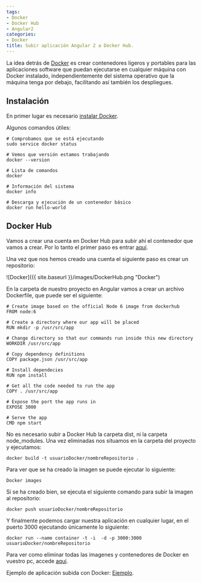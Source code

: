 ```yaml
---
tags:
- Docker
- Docker Hub
- Angular2
categories:
- Docker
title: Subir aplicación Angular 2 a Docker Hub.
---
```


La idea detrás de [Docker](https://www.docker.com/) es crear contenedores ligeros y portables para las aplicaciones software que puedan ejecutarse en cualquier máquina con Docker instalado, independientemente del sistema operativo que la máquina tenga por debajo, facilitando así también los despliegues.

## Instalación

En primer lugar es necesario [instalar Docker](https://docs.docker.com/engine/installation/linux/ubuntu/#/install-docker).

Algunos comandos útiles:

```
# Comprobamos que se está ejecutando
sudo service docker status

# Vemos que versión estamos trabajando
docker --version

# Lista de comandos
docker

# Información del sistema
docker info

# Descarga y ejecución de un contenedor básico
docker run hello-world
```

## Docker Hub

Vamos a crear una cuenta en Docker Hub para subir ahí el contenedor que vamos a crear. Por lo tanto el primer paso es entrar [aquí](https://hub.docker.com/).

Una vez que nos hemos creado una cuenta el siguiente paso es crear un repositorio:

![Docker]({{ site.baseurl }}/images/DockerHub.png "Docker")

En la carpeta de nuestro proyecto en Angular vamos a crear un archivo Dockerfile, que puede ser el siguiente: 

```
# Create image based on the official Node 6 image from dockerhub
FROM node:6

# Create a directory where our app will be placed
RUN mkdir -p /usr/src/app

# Change directory so that our commands run inside this new directory
WORKDIR /usr/src/app

# Copy dependency definitions
COPY package.json /usr/src/app

# Install dependecies
RUN npm install

# Get all the code needed to run the app
COPY . /usr/src/app

# Expose the port the app runs in
EXPOSE 3000

# Serve the app
CMD npm start
```
No es necesario subir a Docker Hub la carpeta dist, ni la carpeta node_modules. Una vez eliminadas nos situamos en la carpeta del proyecto y ejecutamos:

```
docker build -t usuarioDocker/nombreRepositorio .
```

Para ver que se ha creado la imagen se puede ejecutar lo siguiente:

```
Docker images
```

Si se ha creado bien, se ejecuta el siguiente comando para subir la imagen al repositorio:

```
docker push usuarioDocker/nombreRepositorio
```

Y finalmente podemos cargar nuestra aplicación en cualquier lugar, en el puerto 3000 ejecutando únicamente lo siguiente:

```
docker run --name container -t -i  -d -p 3000:3000 usuarioDocker/nombreRepositorio
```

Para ver como eliminar todas las imagenes y contenedores de Docker en vuestro pc, accede [aquí](https://gist.github.com/erknrio/e470a14f76377883980fa1d5fd531087).

Ejemplo de aplicación subida con Docker: [Ejemplo](https://github.com/josevc93/Angular2Docker).
